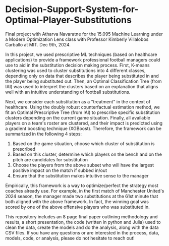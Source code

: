 # Decision-Support-System-for-Optimal-Player-Substitutions
Final project with Atharva Navaratne for the 15.095 Machine Learning under a Modern Optimization Lens class with Professor Kimberly Villalobos Carballo at MIT. Dec 9th, 2024.

In this project, we used prescriptive ML techniques (based on healthcare applications) to provide a framework professional football managers could use to aid in the substitution decision making process. First, K-means clustering was used to cluster substitutions into 4 different classes, depending only on data that describes the player being substituted in and the player being substituted out. Then, an Optimal Classification Tree (from IAI) was used to interpret the clusters based on an explanation that aligns well with an intuitive understanding of football substitutions.

Next, we consider each substitution as a "treatment" in the context of healthcare. Using the doubly robust counterfactual estimation method, we fit an Optimal Prescriptive Tree (from IAI) to prescribe specific substitution clusters depending on the current game situation. Finally, all available players on a team's roster are clustered, and their impact is predicted using a gradient boosting technique (XGBoost). Therefore, the framework can be summarized in the following 4 steps: 

1. Based on the game situation, choose which cluster of substitution is prescribed
2. Based on this cluster, determine which players on the bench and on the pitch are candidates for substitution
3. Choose the players from the above subset who will have the largest positive impact on the match if subbed in/out
4. Ensure that the substitution makes intuitive sense to the manager

Empirically, this framework is a way to optimize/perfect the strategy most coaches already use. For example, in the first match of Manchester United's 2024 season, the manager made two substitutions at the 61st minute that both aligned with the above framework. In fact, the winning goal was scored by one of the above offensive players who was substituted in. 

This repository includes an 8 page final paper outlining methodology and results, a short presentation, the code (written in python and Julia) used to clean the data, create the models and do the analysis, along with the data CSV files. If you have any questions or are interested in the process, data, models, code, or analysis, please do not hesitate to reach out!
